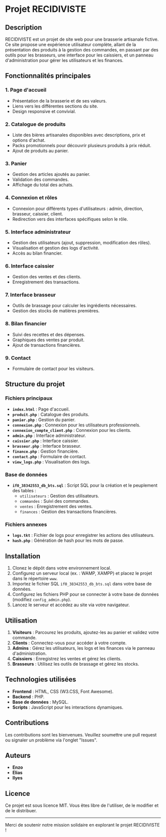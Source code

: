 # Projet RECIDIVISTE

## Description
RECIDIVISTE est un projet de site web pour une brasserie artisanale fictive. Ce site propose une expérience utilisateur complète, allant de la présentation des produits à la gestion des commandes, en passant par des outils pour les brasseurs, une interface pour les caissiers, et un panneau d'administration pour gérer les utilisateurs et les finances.

## Fonctionnalités principales
### 1. **Page d'accueil**
- Présentation de la brasserie et de ses valeurs.
- Liens vers les différentes sections du site.
- Design responsive et convivial.

### 2. **Catalogue de produits**
- Liste des bières artisanales disponibles avec descriptions, prix et options d'achat.
- Packs promotionnels pour découvrir plusieurs produits à prix réduit.
- Ajout de produits au panier.

### 3. **Panier**
- Gestion des articles ajoutés au panier.
- Validation des commandes.
- Affichage du total des achats.

### 4. **Connexion et rôles**
- Connexion pour différents types d'utilisateurs : admin, direction, brasseur, caissier, client.
- Redirection vers des interfaces spécifiques selon le rôle.

### 5. **Interface administrateur**
- Gestion des utilisateurs (ajout, suppression, modification des rôles).
- Visualisation et gestion des logs d'activité.
- Accès au bilan financier.

### 6. **Interface caissier**
- Gestion des ventes et des clients.
- Enregistrement des transactions.

### 7. **Interface brasseur**
- Outils de brassage pour calculer les ingrédients nécessaires.
- Gestion des stocks de matières premières.

### 8. **Bilan financier**
- Suivi des recettes et des dépenses.
- Graphiques des ventes par produit.
- Ajout de transactions financières.

### 9. **Contact**
- Formulaire de contact pour les visiteurs.

## Structure du projet
### Fichiers principaux
- **`index.html`** : Page d'accueil.
- **`produit.php`** : Catalogue des produits.
- **`panier.php`** : Gestion du panier.
- **`connexion.php`** : Connexion pour les utilisateurs professionnels.
- **`connexion_compte_client.php`** : Connexion pour les clients.
- **`admin.php`** : Interface administrateur.
- **`caissier.php`** : Interface caissier.
- **`brasseur.php`** : Interface brasseur.
- **`finance.php`** : Gestion financière.
- **`contact.php`** : Formulaire de contact.
- **`view_logs.php`** : Visualisation des logs.

### Base de données
- **`if0_38342553_db_bts.sql`** : Script SQL pour la création et le peuplement des tables :
  - `utilisateurs` : Gestion des utilisateurs.
  - `commandes` : Suivi des commandes.
  - `ventes` : Enregistrement des ventes.
  - `finances` : Gestion des transactions financières.

### Fichiers annexes
- **`logs.tkt`** : Fichier de logs pour enregistrer les actions des utilisateurs.
- **`hash.php`** : Génération de hash pour les mots de passe.

## Installation
1. Clonez le dépôt dans votre environnement local.
2. Configurez un serveur local (ex. : WAMP, XAMPP) et placez le projet dans le répertoire `www`.
3. Importez le fichier SQL `if0_38342553_db_bts.sql` dans votre base de données.
4. Configurez les fichiers PHP pour se connecter à votre base de données (modifiez `config_admin.php`).
5. Lancez le serveur et accédez au site via votre navigateur.

## Utilisation
1. **Visiteurs** : Parcourez les produits, ajoutez-les au panier et validez votre commande.
2. **Clients** : Connectez-vous pour accéder à votre compte.
3. **Admins** : Gérez les utilisateurs, les logs et les finances via le panneau d'administration.
4. **Caissiers** : Enregistrez les ventes et gérez les clients.
5. **Brasseurs** : Utilisez les outils de brassage et gérez les stocks.

## Technologies utilisées
- **Frontend** : HTML, CSS (W3.CSS, Font Awesome).
- **Backend** : PHP.
- **Base de données** : MySQL.
- **Scripts** : JavaScript pour les interactions dynamiques.

## Contributions
Les contributions sont les bienvenues. Veuillez soumettre une pull request ou signaler un problème via l'onglet "Issues".

## Auteurs
- **Enzo**
- **Elias**
- **Ilyes**

## Licence
Ce projet est sous licence MIT. Vous êtes libre de l'utiliser, de le modifier et de le distribuer.

---
Merci de soutenir notre mission solidaire en explorant le projet RECIDIVISTE !
